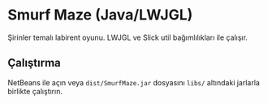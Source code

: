 # Smurf Maze (Java/LWJGL)

Şirinler temalı labirent oyunu. LWJGL ve Slick util bağımlılıkları ile çalışır.

## Çalıştırma
NetBeans ile açın veya `dist/SmurfMaze.jar` dosyasını `libs/` altındaki jarlarla birlikte çalıştırın.
